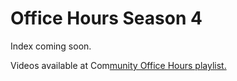 # Office Hours Season 4

Index coming soon.

Videos available at Com[munity Office Hours playlist.](https://youtube.com/playlist?list=PLz3D6SeXhT3vi9gRLCQLNuYs8aAROGtgV)
